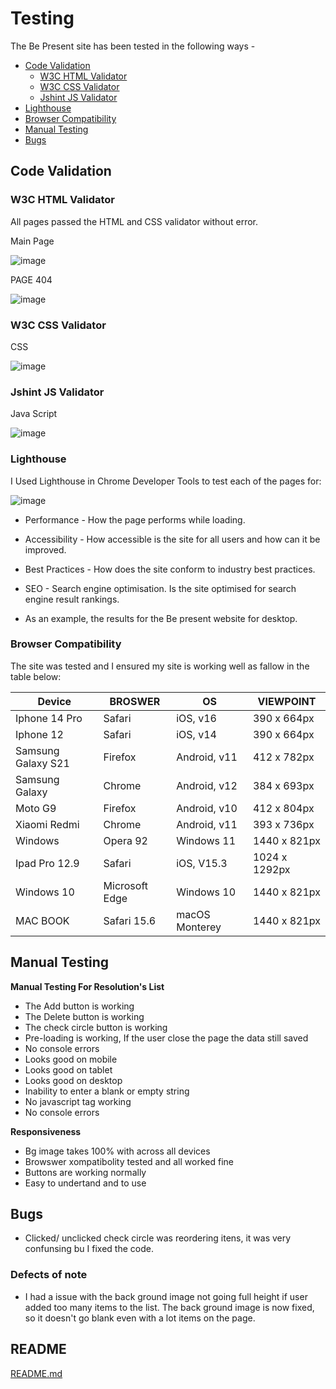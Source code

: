 
# Testing

The Be Present site has been tested in the following ways - 

- [Code Validation](#code-validation)
    - [W3C HTML Validator](#w3c-html-validator) 
    - [W3C CSS Validator](#w3c-css-validator)
    - [Jshint JS Validator](#jshint-js-validator)
- [Lighthouse](#lighthouse)
- [Browser Compatibility](browser-compatibility)
- [Manual Testing](#manual-testing)
- [Bugs](#bugs)

## Code Validation 

### W3C HTML Validator

All pages passed the HTML and CSS validator without error. 

Main Page

![image](https://user-images.githubusercontent.com/112726044/204644040-df9f09fd-035b-4e26-97fe-568406a4d5a1.png)

PAGE 404

![image](https://user-images.githubusercontent.com/112726044/204643835-0ea46c95-6cc9-4a01-9e71-c29ce9dd17bf.png)

### W3C CSS Validator 

CSS

![image](https://user-images.githubusercontent.com/112726044/204644288-fafa63b9-7cf0-4a77-889c-373df8c400cd.png)

### Jshint JS Validator

Java Script

![image](https://user-images.githubusercontent.com/112726044/205960877-4abed424-4134-49a3-bb6c-234c6cd86196.png)

### Lighthouse 

I Used Lighthouse in Chrome Developer Tools to test each of the pages for:

![image](https://user-images.githubusercontent.com/112726044/204644635-f0fd4a8a-e534-4bbf-8ab7-f066c14e065b.png)

- Performance - How the page performs while loading.
- Accessibility - How accessible is the site for all users and how can it be improved.
- Best Practices - How does the site conform to industry best practices.
- SEO - Search engine optimisation. Is the site optimised for search engine result rankings.

- As an example, the results for the Be present website for desktop.

### Browser Compatibility

The site was tested and I ensured my site is working well as fallow in the table below:

| Device             | BROSWER        | OS             | VIEWPOINT     |
|--------------------|----------------|----------------|---------------|
| Iphone 14 Pro      | Safari         | iOS, v16       | 390 x 664px   |
| Iphone 12          | Safari         | iOS, v14       | 390 x 664px   |
| Samsung Galaxy S21 | Firefox        | Android, v11   | 412 x 782px   |
| Samsung Galaxy     | Chrome         | Android, v12   | 384 x 693px   |
| Moto G9            | Firefox        | Android, v10   | 412 x 804px   |
| Xiaomi Redmi       | Chrome         | Android, v11   | 393 x 736px   |
| Windows            | Opera 92       | Windows 11     | 1440 x 821px  |
| Ipad Pro 12.9      | Safari         | iOS, V15.3     | 1024 x 1292px |
| Windows 10         | Microsoft Edge | Windows 10     | 1440 x 821px  |
| MAC BOOK           | Safari 15.6    | macOS Monterey | 1440 x 821px  |

## Manual Testing

**Manual Testing For Resolution's List**
- The Add button is working
- The Delete button is working
- The check circle button is working 
- Pre-loading is working, If the user close the page the data still saved
- No console errors
- Looks good on mobile 
- Looks good on tablet
- Looks good on desktop
- Inability to enter a blank or empty string
- No javascript tag working
- No console errors

**Responsiveness**
- Bg image takes 100% with across all devices
- Browswer xompatibolity tested and all worked fine
- Buttons are working normally
- Easy to undertand and to use

## Bugs
- Clicked/ unclicked check circle was reordering itens, it was very confunsing bu I fixed the code.

### Defects of note
- I had a issue with the back ground image not going full height if user added too many items to the list. The back ground image is now fixed, so it doesn't go blank even with a lot items on the page. 

## README

[README.md](README.md) 
